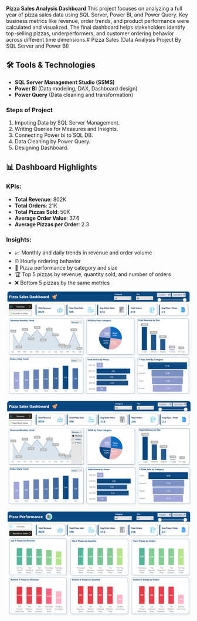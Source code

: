 **Pizza Sales Analysis Dashboard** 
This project focuses on analyzing a full year of pizza sales data using SQL Server, Power BI, and Power Query. Key business metrics like revenue, order trends, and product performance were calculated and visualized. The final dashboard helps stakeholders identify top-selling pizzas, underperformers, and customer ordering behavior across different time dimensions.# Pizza Sales (Data Analysis Project By SQL Server and Power BI)

## 🛠️ Tools & Technologies

- **SQL Server Management Studio (SSMS)**  
- **Power BI** (Data modeling, DAX, Dashboard design)  
- **Power Query** (Data cleaning and transformation)

### Steps of Project
1. Impoting Data by SQL Server Management.
3. Writing Queries for Measures and Insights.
4. Connecting Power bi to SQL DB.
5. Data Cleaning by Power Query.
7. Designing Dashboard.

## 📊 Dashboard Highlights

### KPIs:
- **Total Revenue**: 802K  
- **Total Orders**: 21K  
- **Total Pizzas Sold**: 50K  
- **Average Order Value**: 37.6  
- **Average Pizzas per Order**: 2.3

### Insights:
- 📈 Monthly and daily trends in revenue and order volume  
- ⏰ Hourly ordering behavior  
- 🍕 Pizza performance by category and size  
- 🏆 Top 5 pizzas by revenue, quantity sold, and number of orders  
- ❌ Bottom 5 pizzas by the same metrics

![image alt](https://github.com/AbdelrahmanAdelAbo-Bakr/Pizza-Sales/blob/7210faa5c5a1be9fdd7f0c53cbd8faa71d6bd1ef/Summary.png)

![image alt](https://github.com/AbdelrahmanAdelAbo-Bakr/Pizza-Sales/blob/7210faa5c5a1be9fdd7f0c53cbd8faa71d6bd1ef/Summary%20Scrolling.png)

![image alt](https://github.com/AbdelrahmanAdelAbo-Bakr/Pizza-Sales/blob/7210faa5c5a1be9fdd7f0c53cbd8faa71d6bd1ef/Performance.png)

